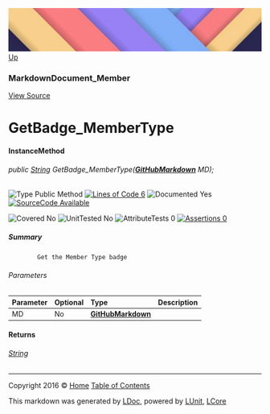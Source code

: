 ![](../Content/LDoc-banner-small.png "")
[Up](MarkdownDocument_Member.md)

### MarkdownDocument_Member
[View Source](../Markdown/MarkdownDocument_Member.cs)

# GetBadge_MemberType

#### InstanceMethod

###### public [String](https://msdn.microsoft.com/en-us/library/system.string.aspx) GetBadge_MemberType(**[GitHubMarkdown](GitHubMarkdown.md)** MD);

![Type Public Method](http://b.repl.ca/v1/Type-Public%20Method-blue.png "") [![Lines of Code 6](http://b.repl.ca/v1/Lines%20of%20Code-6-blue.png "")](../Markdown/MarkdownDocument_Member.cs#L186)    ![Documented Yes](http://b.repl.ca/v1/Documented-Yes-brightgreen.png "") [![SourceCode Available](http://b.repl.ca/v1/SourceCode-Available-brightgreen.png "")](../Markdown/MarkdownDocument_Member.cs#L186)

![Covered No](http://b.repl.ca/v1/Covered-No-red.png "") ![UnitTested No](http://b.repl.ca/v1/UnitTested-No-lightgrey.png "") ![AttributeTests 0](http://b.repl.ca/v1/AttributeTests-0-lightgrey.png "") [![Assertions 0](http://b.repl.ca/v1/Assertions-0-lightgrey.png "")](../Markdown/MarkdownDocument_Member.cs)

##### Summary

            Get the Member Type badge
            

###### Parameters

Parameter | Optional | Type | Description
:---  | :---  | :---  | :--- 
MD | No | **[GitHubMarkdown](GitHubMarkdown.md)** | 


#### Returns

###### [String](https://msdn.microsoft.com/en-us/library/system.string.aspx)



---

Copyright 2016 &copy; [Home](../../README.md) [Table of Contents](../../TableOfContents.md)

This markdown was generated by [LDoc](https://github.com/CodeSingularity/LDoc), powered by [LUnit](https://github.com/CodeSingularity/LUnit), [LCore](https://github.com/CodeSingularity/LCore)
